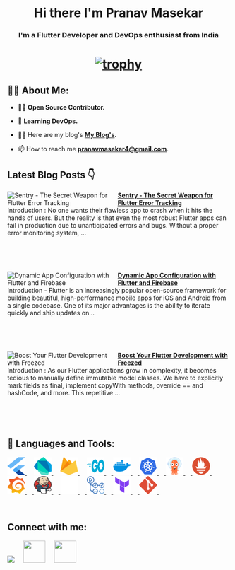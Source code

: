 <!-- <a href="#"><img width="100%" height="auto" src="https://i.imgur.com/iXuL1HG.png" height="175px"/></a> -->

<h1 align="center">Hi there I'm Pranav Masekar</h1>
<h3 align="center">I'm a Flutter Developer and DevOps enthusiast from India</h3>

<h1 align ="center">

 [![trophy](https://github-profile-trophy.vercel.app/?username=PranavMasekar&theme=onedark&column=-1)](https://github.com/ryo-ma/github-profile-trophy)
 
</h1>

## 🙋‍♂️ About Me:

- 👨‍💻  **Open Source Contributor.**

- 🌱 **Learning DevOps.**

- 👨‍💻 Here are my blog's **[My Blog's](https://sungod.hashnode.dev/).**

- 📫 How to reach me **pranavmasekar4@gmail.com**.

## Latest Blog Posts 👇
<!-- HASHNODE_BLOG:START -->
<p align="left">
<a href="https://sungod.hashnode.dev//sentry" title="Sentry - The Secret Weapon for Flutter Error Tracking"><img src="https://cdn.hashnode.com/res/hashnode/image/upload/v1691215121473/5085367e-6ec3-4b35-8e65-a124fe5d120e.png" alt="Sentry - The Secret Weapon for Flutter Error Tracking" width="250px" align="left" /></a>
<a href="https://sungod.hashnode.dev//sentry" title="Sentry - The Secret Weapon for Flutter Error Tracking"><strong>Sentry - The Secret Weapon for Flutter Error Tracking</strong></a>
<br/> Introduction :
No one wants their flawless app to crash when it hits the hands of users. But the reality is that even the most robust Flutter apps can fail in production due to unanticipated errors and bugs. Without a proper error monitoring system, ... </p> <br/> <br/>
<br/>
<p align="left">
<a href="https://sungod.hashnode.dev//remote-config" title="Dynamic App Configuration with Flutter and Firebase"><img src="https://cdn.hashnode.com/res/hashnode/image/upload/v1690649052023/f227c390-5485-499b-bfbc-edc60977ef9d.png" alt="Dynamic App Configuration with Flutter and Firebase" width="250px" align="left" /></a>
<a href="https://sungod.hashnode.dev//remote-config" title="Dynamic App Configuration with Flutter and Firebase"><strong>Dynamic App Configuration with Flutter and Firebase</strong></a>
<br/> Introduction -
Flutter is an increasingly popular open-source framework for building beautiful, high-performance mobile apps for iOS and Android from a single codebase. One of its major advantages is the ability to iterate quickly and ship updates on... </p> <br/> <br/>
<br/>
<p align="left">
<a href="https://sungod.hashnode.dev//freezed" title="Boost Your Flutter Development with Freezed"><img src="https://cdn.hashnode.com/res/hashnode/image/upload/v1690015770563/c1497247-a606-4f38-b20f-2e7ee570d7b2.png" alt="Boost Your Flutter Development with Freezed" width="250px" align="left" /></a>
<a href="https://sungod.hashnode.dev//freezed" title="Boost Your Flutter Development with Freezed"><strong>Boost Your Flutter Development with Freezed</strong></a>
<br/> Introduction :
As our Flutter applications grow in complexity, it becomes tedious to manually define immutable model classes. We have to explicitly mark fields as final, implement copyWith methods, override == and hashCode, and more. This repetitive ... </p> <br/> <br/>
<br/>
<!-- HASHNODE_BLOG:END -->

## 🚀 Languages and Tools:

<p align="left"> 
    <a href="https://flutter.dev/" target="_blank"> <img src="images/flutter.svg" height="40" width = "40"/> </a>
     <img width="12" />
    <a href="https://dart.dev/" target="_blank"> <img src="images/dart.svg" height="40" width = "40"/> </a> 
    </a>  
     <img width="12" />
    <a href="https://firebase.google.com/" target="_blank"> <img src="images/firebase.svg" height="40" width = "40"/> </a> 
     <img width="12" /> 
    <a href="https://go.dev/" target="_blank"> <img src="images/golang.svg" height="40" width = "40"/>
     <img width="12" />
    <a href="https://hub.docker.com/u/pranav18vk" target="_blank"> <img src="images/docker.svg" height="40" width = "40"/>
     <img width="12" />
    <a href="https://kubernetes.io/" target="_blank"> <img src="images/kubernets.svg" height="40" width = "40"/>
     <img width="12" />
    <a href="https://argo-cd.readthedocs.io/en/stable/" target="_blank"> <img src="images/argocd.svg" height="40" width = "40"/>
     <img width="12" />
    <a href="https://prometheus.io/" target="_blank"> <img src="images/prometheus.svg" height="40" width = "40"/>
     <img width="12" />
    <a href="https://grafana.com/" target="_blank"> <img src="images/grafana.svg" height="40" width = "40"/>
     <img width="12" />
    <a href="https://www.jenkins.io/" target="_blank"> <img src="images/jenkins.svg" height="40" width = "40"/>
     <img width="12" />
    <a href="https://circleci.com/" target="_blank"> <img src="images/circleci.png" height="40" width = "40"/>
     <img width="12" />
    <a href="https://docs.github.com/en/actions/learn-github-actions/understanding-github-actions" target="_blank"> <img src="images/actions.png" height="40" width = "40"/>
     <img width="12" />
    <a href="https://www.terraform.io/" target="_blank"> <img src="images/terraform.svg" height="40" width = "40"/>
     <img width="12" />
    <a href="https://git-scm.com/" target="_blank"> <img src="images/git.svg" height="40" width = "40"/> </a>
     <img width="12" />
</p>

<br/>

## Connect with me:
<p align="left">

<a href = "https://www.linkedin.com/in/pranav-masekar-556534214/"><img src="https://img.icons8.com/fluent/48/000000/linkedin.png"/></a>
 <img width="12" />
<a href = "https://twitter.com/Pranav18vk"><img src="https://cdn.worldvectorlogo.com/logos/twitter-6.svg" height="50" width = "50"/></a>
 <img width="12" />
<a href = "https://sungod.hashnode.dev/"><img src="https://img.icons8.com/?size=512&id=HnB8zGOh5xgd&format=png" height="50" width = "50"/></a>
 <img width="12" />

</p>
